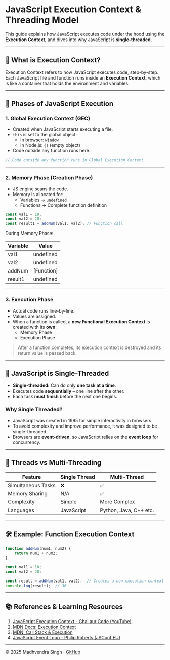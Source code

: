 # JavaScript Execution Context & Threading Model

This guide explains how JavaScript executes code under the hood using the **Execution Context**, and dives into why JavaScript is **single-threaded**.

---

## 🚀 What is Execution Context?

Execution Context refers to how JavaScript executes code, step-by-step. Each JavaScript file and function runs inside an **Execution Context**, which is like a container that holds the environment and variables.

---

## 🧠 Phases of JavaScript Execution

### 1. **Global Execution Context (GEC)**

- Created when JavaScript starts executing a file.
- `this` is set to the global object:
  - In browser: `window`
  - In Node.js: `{}` (empty object)
- Code outside any function runs here.

```javascript
// Code outside any function runs in Global Execution Context
```

---

### 2. **Memory Phase (Creation Phase)**

- JS engine scans the code.
- Memory is allocated for:
  - Variables → `undefined`
  - Functions → Complete function definition

```javascript
const val1 = 10;
const val2 = 20;
const result1 = addNum(val1, val2); // Function call
```

During Memory Phase:

| Variable | Value      |
|----------|------------|
| val1     | undefined  |
| val2     | undefined  |
| addNum   | [Function] |
| result1  | undefined  |

---

### 3. **Execution Phase**

- Actual code runs line-by-line.
- Values are assigned.
- When a function is called, a **new Functional Execution Context** is created with its **own**:
  - Memory Phase
  - Execution Phase

> After a function completes, its execution context is destroyed and its return value is passed back.

---

## 🧵 JavaScript is Single-Threaded

- **Single-threaded:** Can do only **one task at a time**.
- Executes code **sequentially** – one line after the other.
- Each task **must finish** before the next one begins.

### Why Single Threaded?

- JavaScript was created in 1995 for simple interactivity in browsers.
- To avoid complexity and improve performance, it was designed to be single-threaded.
- Browsers are **event-driven**, so JavaScript relies on the **event loop** for concurrency.

---

## 🧵 Threads vs Multi-Threading

| Feature           | Single Thread        | Multi-Thread           |
|------------------|----------------------|------------------------|
| Simultaneous Tasks | ❌                  | ✅                      |
| Memory Sharing     | N/A                 | ✅                      |
| Complexity         | Simple              | More Complex           |
| Languages          | JavaScript          | Python, Java, C++ etc. |

---

## 🛠 Example: Function Execution Context

```javascript
function addNum(num1, num2) {
    return num1 + num2;
}

const val1 = 10;
const val2 = 20;

const result = addNum(val1, val2);  // Creates a new execution context
console.log(result);  // 30
```

---

## 📚 References & Learning Resources

1. [JavaScript Execution Context - Chai aur Code (YouTube)](https://www.youtube.com/watch?v=ByhtOgF6uYM&list=PLu71SKxNbfoBuX3f4EOACle2y-tRC5Q37&index=25&ab_channel=ChaiaurCode)
2. [MDN Docs: Execution Context](https://developer.mozilla.org/en-US/docs/Glossary/Execution_context)
3. [MDN: Call Stack & Execution](https://developer.mozilla.org/en-US/docs/Web/JavaScript/EventLoop)
4. [JavaScript Event Loop - Philip Roberts (JSConf EU)](https://www.youtube.com/watch?v=8aGhZQkoFbQ)

---

© 2025 Madhvendra Singh | [GitHub](https://github.com/madhvendrasingh007)
